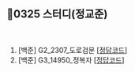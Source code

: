 ## 📘0325 스터디(정교준)
</br>

1. [백준] G2_2307_도로검문 [[정답코드]()]
2. [백준] G3_14950_정복자 [[정답코드](G3_14950_정복자.md)]
